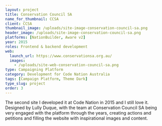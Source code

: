```yaml
---
layout: project
title: Conservation Council SA
name_for_thumbnail: CCSA
client: CCSA
thumbnail_image: /uploads/site-image-conservation-council-sa.png
header_image: /uploads/site-image-conservation-council-sa.png
platforms: [NationBuilder, Aware v2]
year: 2015
roles: Frontend & backend development
web:
  launch_url: https://www.conservationsa.org.au/
  images:
    - /uploads/site-web-conservation-council-sa.png
type: Campaigning Platform
category: Development for Code Nation Australia
tags: [Campaign Platform, Theme Dark]
type_slug: project
order: 3
---
```


The second site I developed it at Code Nation in 2015 and I still love it. Designed by Lully Duque, with the team at Conservation Council SA being very engaged with the platform through the years, creating actions and petitions and filling the website with inspirational images and content.